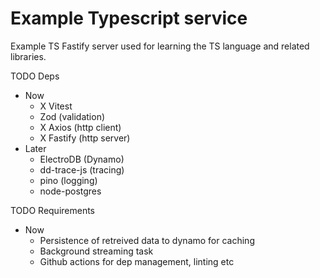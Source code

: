 # Example Typescript service

Example TS Fastify server used for learning the TS language and related libraries.

TODO Deps
* Now
  * X Vitest
  * Zod (validation)
  * X Axios (http client)
  * X Fastify (http server) 
* Later
  * ElectroDB (Dynamo)
  * dd-trace-js (tracing)
  * pino (logging)
  * node-postgres

TODO Requirements
* Now
  * Persistence of retreived data to dynamo for caching
  * Background streaming task
  * Github actions for dep management, linting etc
 